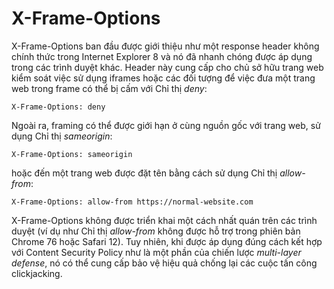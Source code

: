 # X-Frame-Options

X-Frame-Options ban đầu được giới thiệu như một response header không chính thức trong Internet Explorer 8 và nó đã nhanh chóng được áp dụng trong các trình duyệt khác. Header này cung cấp cho chủ sở hữu trang web kiểm soát việc sử dụng iframes hoặc các đối tượng để việc đưa một trang web trong frame có thể bị cấm với Chỉ thị *deny*:

    X-Frame-Options: deny

Ngoài ra, framing có thể được giới hạn ở cùng nguồn gốc với trang web, sử dụng Chỉ thị *sameorigin*:

    X-Frame-Options: sameorigin

hoặc đến một trang web được đặt tên bằng cách sử dụng Chỉ thị *allow-from*:

    X-Frame-Options: allow-from https://normal-website.com

X-Frame-Options không được triển khai một cách nhất quán trên các trình duyệt (ví dụ như Chỉ thị *allow-from* không được hỗ trợ trong phiên bản Chrome 76 hoặc Safari 12). Tuy nhiên, khi được áp dụng đúng cách kết hợp với Content Security Policy như là một phần của chiến lược *multi-layer defense*, nó có thể cung cấp bảo vệ hiệu quả chống lại các cuộc tấn công clickjacking.



